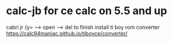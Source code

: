 # calc-jb for ce calc on 5.5 and up
cabri jr {y= --> open --> del to finish install
ti boy rom converter
https://calc84maniac.github.io/tiboyce/converter/
